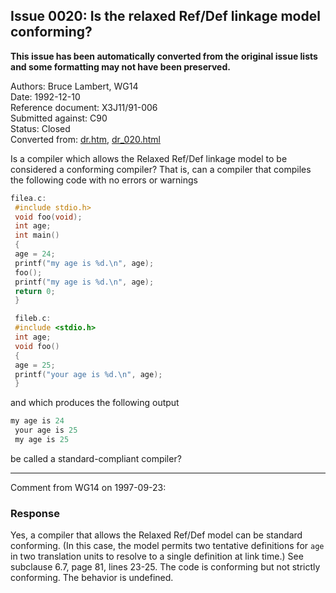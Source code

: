 ## Issue 0020: Is the relaxed Ref/Def linkage model conforming?

**This issue has been automatically converted from the original issue lists and some formatting may not have been preserved.**

Authors: Bruce Lambert, WG14  
Date: 1992-12-10  
Reference document: X3J11/91-006  
Submitted against: C90  
Status: Closed  
Converted from: [dr.htm](https://www.open-std.org/jtc1/sc22/wg14/www/docs/dr.htm), [dr_020.html](https://www.open-std.org/jtc1/sc22/wg14/www/docs/dr_020.html)

Is a compiler which allows the Relaxed Ref/Def linkage model to be considered a
conforming compiler? That is, can a compiler that compiles the following code
with no errors or warnings

```c
filea.c:
 #include stdio.h>
 void foo(void);
 int age;
 int main()
 {
 age = 24;
 printf("my age is %d.\n", age);
 foo();
 printf("my age is %d.\n", age);
 return 0;
 }

 fileb.c:
 #include <stdio.h>
 int age;
 void foo()
 {
 age = 25;
 printf("your age is %d.\n", age);
 }
```

and which produces the following output

```c
my age is 24
 your age is 25
 my age is 25
```

be called a standard-compliant compiler?

---

Comment from WG14 on 1997-09-23:

### Response

Yes, a compiler that allows the Relaxed Ref/Def model can be standard
conforming. (In this case, the model permits two tentative definitions for `age`
in two translation units to resolve to a single definition at link time.) See
subclause 6.7, page 81, lines 23-25. The code is conforming but not strictly
conforming. The behavior is undefined.
